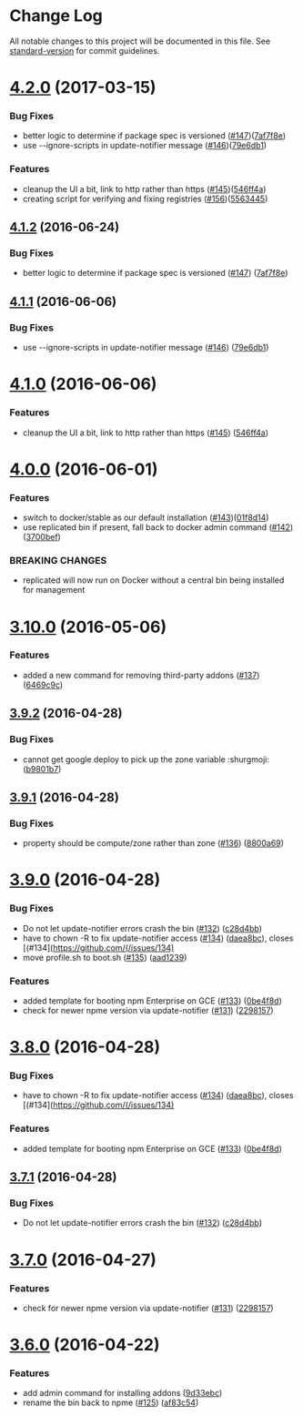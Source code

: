 # Change Log

All notable changes to this project will be documented in this file. See [standard-version](https://github.com/conventional-changelog/standard-version) for commit guidelines.

<a name="4.2.0"></a>
# [4.2.0](https://github.com/npm/npme-installer/compare/v4.0.0...v4.2.0) (2017-03-15)


### Bug Fixes

* better logic to determine if package spec is versioned ([#147](https://github.com/npm/npme-installer/issues/147))([7af7f8e](https://github.com/npm/npme-installer/commit/7af7f8e))
* use --ignore-scripts in update-notifier message ([#146](https://github.com/npm/npme-installer/issues/146))([79e6db1](https://github.com/npm/npme-installer/commit/79e6db1))


### Features

* cleanup the UI a bit, link to http rather than https ([#145](https://github.com/npm/npme-installer/issues/145))([546ff4a](https://github.com/npm/npme-installer/commit/546ff4a))
* creating script for verifying and fixing registries ([#156](https://github.com/npm/npme-installer/issues/156))([5563445](https://github.com/npm/npme-installer/commit/5563445))



<a name="4.1.2"></a>
## [4.1.2](https://github.com/npm/npme-installer/compare/v4.1.1...v4.1.2) (2016-06-24)


### Bug Fixes

* better logic to determine if package spec is versioned ([#147](https://github.com/npm/npme-installer/issues/147)) ([7af7f8e](https://github.com/npm/npme-installer/commit/7af7f8e))



<a name="4.1.1"></a>
## [4.1.1](https://github.com/npm/npme-installer/compare/v4.1.0...v4.1.1) (2016-06-06)


### Bug Fixes

* use --ignore-scripts in update-notifier message ([#146](https://github.com/npm/npme-installer/issues/146)) ([79e6db1](https://github.com/npm/npme-installer/commit/79e6db1))



<a name="4.1.0"></a>
# [4.1.0](https://github.com/npm/npme-installer/compare/v4.0.0...v4.1.0) (2016-06-06)


### Features

* cleanup the UI a bit, link to http rather than https ([#145](https://github.com/npm/npme-installer/issues/145)) ([546ff4a](https://github.com/npm/npme-installer/commit/546ff4a))



<a name="4.0.0"></a>
# [4.0.0](https://github.com/npm/npme-installer/compare/v3.10.0...v4.0.0) (2016-06-01)


### Features

* switch to docker/stable as our default installation ([#143](https://github.com/npm/npme-installer/issues/143))([01f8d14](https://github.com/npm/npme-installer/commit/01f8d14))
* use replicated bin if present, fall back to docker admin command ([#142](https://github.com/npm/npme-installer/issues/142))([3700bef](https://github.com/npm/npme-installer/commit/3700bef))


### BREAKING CHANGES

* replicated will now run on Docker without a central bin being installed for management



<a name="3.10.0"></a>
# [3.10.0](https://github.com/npm/npme-installer/compare/v3.9.2...v3.10.0) (2016-05-06)


### Features

* added a new command for removing third-party addons ([#137](https://github.com/npm/npme-installer/issues/137))([6469c9c](https://github.com/npm/npme-installer/commit/6469c9c))



<a name="3.9.2"></a>
## [3.9.2](https://github.com/npm/npme-installer/compare/v3.9.1...v3.9.2) (2016-04-28)


### Bug Fixes

* cannot get google deploy to pick up the zone variable :shurgmoji: ([b9801b7](https://github.com/npm/npme-installer/commit/b9801b7))



<a name="3.9.1"></a>
## [3.9.1](https://github.com/npm/npme-installer/compare/v3.9.0...v3.9.1) (2016-04-28)


### Bug Fixes

* property should be compute/zone rather than zone ([#136](https://github.com/npm/npme-installer/issues/136)) ([8800a69](https://github.com/npm/npme-installer/commit/8800a69))



<a name="3.9.0"></a>
# [3.9.0](https://github.com/npm/npme-installer/compare/v3.6.0...v3.9.0) (2016-04-28)


### Bug Fixes

* Do not let update-notifier errors crash the bin ([#132](https://github.com/npm/npme-installer/issues/132)) ([c28d4bb](https://github.com/npm/npme-installer/commit/c28d4bb))
* have to chown -R to fix update-notifier access ([#134](https://github.com/npm/npme-installer/issues/134)) ([daea8bc](https://github.com/npm/npme-installer/commit/daea8bc)), closes [(#134](https://github.com/(/issues/134)
* move profile.sh to boot.sh ([#135](https://github.com/npm/npme-installer/issues/135)) ([aad1239](https://github.com/npm/npme-installer/commit/aad1239))

### Features

* added template for booting npm Enterprise on GCE ([#133](https://github.com/npm/npme-installer/issues/133)) ([0be4f8d](https://github.com/npm/npme-installer/commit/0be4f8d))
* check for newer npme version via update-notifier ([#131](https://github.com/npm/npme-installer/issues/131)) ([2298157](https://github.com/npm/npme-installer/commit/2298157))



<a name="3.8.0"></a>
# [3.8.0](https://github.com/npm/npme-installer/compare/v3.7.1...v3.8.0) (2016-04-28)


### Bug Fixes

* have to chown -R to fix update-notifier access ([#134](https://github.com/npm/npme-installer/issues/134)) ([daea8bc](https://github.com/npm/npme-installer/commit/daea8bc)), closes [(#134](https://github.com/(/issues/134)

### Features

* added template for booting npm Enterprise on GCE ([#133](https://github.com/npm/npme-installer/issues/133)) ([0be4f8d](https://github.com/npm/npme-installer/commit/0be4f8d))



<a name="3.7.1"></a>
## [3.7.1](https://github.com/npm/npme-installer/compare/v3.7.0...v3.7.1) (2016-04-28)


### Bug Fixes

* Do not let update-notifier errors crash the bin ([#132](https://github.com/npm/npme-installer/issues/132)) ([c28d4bb](https://github.com/npm/npme-installer/commit/c28d4bb))



<a name="3.7.0"></a>
# [3.7.0](https://github.com/npm/npme-installer/compare/v3.6.0...v3.7.0) (2016-04-27)


### Features

* check for newer npme version via update-notifier ([#131](https://github.com/npm/npme-installer/issues/131)) ([2298157](https://github.com/npm/npme-installer/commit/2298157))



<a name="3.6.0"></a>
# [3.6.0](https://github.com/npm/npme-installer/compare/v3.5.0...v3.6.0) (2016-04-22)


### Features

* add admin command for installing addons ([9d33ebc](https://github.com/npm/npme-installer/commit/9d33ebc))
* rename the bin back to npme ([#125](https://github.com/npm/npme-installer/issues/125)) ([af83c54](https://github.com/npm/npme-installer/commit/af83c54))
